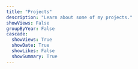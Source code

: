 ```yaml
---
title: "Projects"
description: "Learn about some of my projects."
showViews: False
groupByYear: False
cascade:
  showViews: True
  showDate: True
  showLikes: False
  showSummary: True
---
```

